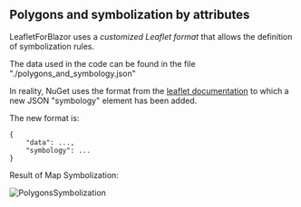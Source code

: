 ## Polygons and symbolization by attributes

LeafletForBlazor uses a _customized Leaflet format_ that allows the definition of symbolization rules.

The data used in the code can be found in the file "./polygons_and_symbology.json"

In reality, NuGet uses the format from the [leaflet documentation](https://www.rfc-editor.org/rfc/rfc7946) to which a new JSON "symbology" element has been added.

The new format is:

	{
		"data": ...,
		"symbology": ...
	}
	
Result of Map Symbolization:

![PolygonsSymbolization](https://user-images.githubusercontent.com/8348463/221033035-2f11654e-010c-4c64-b1c9-ae9cbe4737bf.png)
